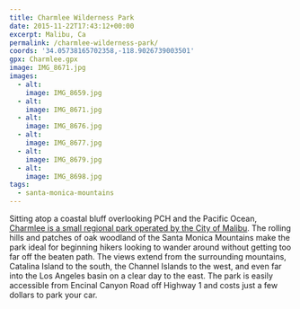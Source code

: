```yaml
---
title: Charmlee Wilderness Park
date: 2015-11-22T17:43:12+00:00
excerpt: Malibu, Ca
permalink: /charmlee-wilderness-park/
coords: '34.05738165702358,-118.9026739003501'
gpx: Charmlee.gpx
image: IMG_8671.jpg
images:
  - alt: 
    image: IMG_8659.jpg
  - alt: 
    image: IMG_8671.jpg
  - alt: 
    image: IMG_8676.jpg
  - alt: 
    image: IMG_8677.jpg
  - alt: 
    image: IMG_8679.jpg
  - alt: 
    image: IMG_8698.jpg
tags:
  - santa-monica-mountains
---
```

Sitting atop a coastal bluff overlooking PCH and the Pacific Ocean, <a href="http://www.lamountains.com/parks.asp?parkid=95">Charmlee is a small regional park operated by the City of Malibu</a>. The rolling hills and patches of oak woodland of the Santa Monica Mountains make the park ideal for beginning hikers looking to wander around without getting too far off the beaten path. The views extend from the surrounding mountains, Catalina Island to the south, the Channel Islands to the west, and even far into the Los Angeles basin on a clear day to the east. The park is easily accessible from Encinal Canyon Road off Highway 1 and costs just a few dollars to park your car.



